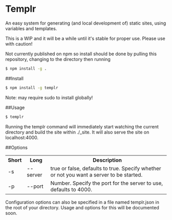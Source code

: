 # Templr

An easy system for generating (and local development of) static sites, using variables and templates.

This is a WIP and it will be a while until it's stable for proper use. Please use with caution!

Not currently published on npm so install should be done by pulling this repository, changing to the directory then running 
```bash
$ npm install -g .
```
##Install
```bash
$ npm install -g templr
```

Note: may require sudo to install globally!

##Usage
```bash
$ templr
```

Running the templr command will immediately start watching the current directory and build the site within ./_site. It will also serve the site on localhost:4000.

##Options
<table>
	<tr>
		<th>Short</th><th>Long</th><th>Description</th>
	</tr>
	<tr>
		<td>-s</td><td>--server</td><td>true or false, defaults to true. Specify whether or not you want a server to be started.</td>
	</tr>
	<tr>
		<td>-p</td><td>--port</td><td>Number. Specify the port for the server to use, defaults to 4000.</td>
	</tr>
</table>

Configuration options can also be specified in a file named templr.json in the root of your directory. Usage and options for this will be documented soon.
